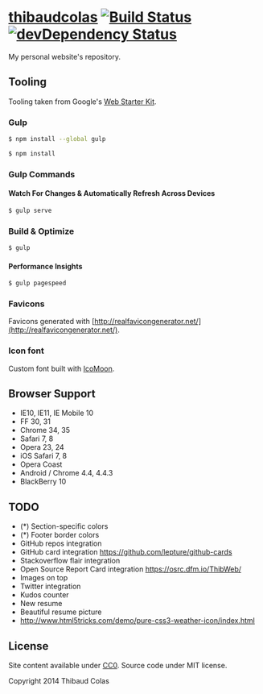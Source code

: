[thibaudcolas](http://thibaudcolas.fr) [![Build Status](https://travis-ci.org/ThibWeb/thibaudcolas.svg?branch=master)](https://travis-ci.org/ThibWeb/thibaudcolas) [![devDependency Status](https://david-dm.org/ThibWeb/thibaudcolas/dev-status.svg)](https://david-dm.org/ThibWeb/thibaudcolas#info=devDependencies)
============

My personal website's repository.

## Tooling

Tooling taken from Google's [Web Starter Kit](https://developers.google.com/web/starter-kit/).

### Gulp

```sh
$ npm install --global gulp
```

```sh
$ npm install
```

### Gulp Commands

#### Watch For Changes & Automatically Refresh Across Devices

```sh
$ gulp serve
```

### Build & Optimize

```sh
$ gulp
```

#### Performance Insights

```sh
$ gulp pagespeed
```

### Favicons

Favicons generated with [http://realfavicongenerator.net/](http://realfavicongenerator.net/).

### Icon font

Custom font built with [IcoMoon](http://icomoon.io).

## Browser Support

* IE10, IE11, IE Mobile 10
* FF 30, 31
* Chrome 34, 35
* Safari 7, 8
* Opera 23, 24
* iOS Safari 7, 8
* Opera Coast
* Android / Chrome 4.4, 4.4.3
* BlackBerry 10

## TODO

- (*) Section-specific colors
- (*) Footer border colors
- GitHub repos integration
- GitHub card integration https://github.com/lepture/github-cards
- Stackoverflow flair integration
- Open Source Report Card integration https://osrc.dfm.io/ThibWeb/
- Images on top
- Twitter integration
- Kudos counter
- New resume
- Beautiful resume picture
- http://www.html5tricks.com/demo/pure-css3-weather-icon/index.html

## License

Site content available under [CC0](https://creativecommons.org/publicdomain/zero/1.0/). Source code under MIT license.

Copyright 2014 Thibaud Colas
